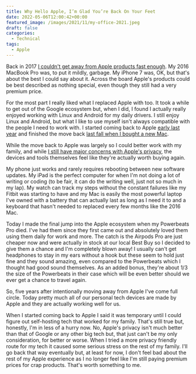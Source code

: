 ```yaml
---
title: Why Hello Apple, I’m Glad You’re Back On Your Feet
date: 2022-05-06T12:00:42+00:00
featured_image: /images/2021/11/my-office-2021.jpeg
draft: false
categories:
  - Technical
tags:
  - Apple
---
```


Back in 2017 [I couldn't get away from Apple products fast enough][1]. My 2016 MacBook Pro was, to put it mildly, garbage. My iPhone 7 was, OK, but that's about the best I could say about it. Across the board Apple's products could be best described as nothing special, even though they still had a very premium price.

For the most part I really liked what I replaced Apple with too. It took a while to get out of the Google ecosystem but, when I did, I found I actually really enjoyed working with Linux and Android for my daily drivers. I still enjoy Linux and Android, but what I like to use myself isn't always compatible with the people I need to work with. I started coming back to Apple [early last year][2] and finished the move back [last fall when I bought a new Mac][3].

While the move back to Apple was largely so I could better work with my family, and while [I still have major concerns with Apple's privacy][4], the devices and tools themselves feel like they're actually worth buying again.

My phone just works and rarely requires rebooting between new software updates. My iPad is the perfect computer for when I'm not doing a lot of writing or coding (to be fair, it can do the writing well, just not so much in my lap). My watch can track my steps without the constant failures like my Fitbit was starting to have and my Mac is easily the most powerful laptop I've owned with a battery that can actually last as long as I need it to and a keyboard that hasn't needed to replaced every few months like the 2016 Mac.

Today I made the final jump into the Apple ecosystem when my Powerbeats Pro died. I've had them since they first came out and absolutely loved them using them daily for work and more. The catch is the Airpods Pro are just cheaper now and were actually in stock at our local Best Buy so I decided to give them a chance and I'm completely blown away! I usually can't get headphones to stay in my ears without a hook but these seem to hold just fine and they sound amazing, even compared to the Powerbeats which I thought had good sound themselves. As an added bonus, they're about 1/3 the size of the Powerbeats in their case which will be even better should we ever get a chance to travel again.

So, five years after intentionally moving away from Apple I've come full circle. Today pretty much all of our personal tech devices are made by Apple and they are actually working well for us.

When I started coming back to Apple I said it was temporary until I could figure out self-hosting tech that worked for my family. That's still true but, honestly, I'm in less of a hurry now. No, Apple's privacy isn't much better than that of Google or any other big tech but, that just can't be my only consideration, for better or worse. When I tried a more privacy friendly route for my tech it caused some serious stress on the rest of my family. I'll go back that way eventually but, at least for now, I don't feel bad about the rest of my Apple experience as I no longer feel like I'm still paying premium prices for crap products. That's worth something to me.

 [1]: /2017/12/from-apple-to-google-and-more-my-adventure-in-escaping-the-apple-ecosystem/
 [2]: /2021/01/back-to-iphone/
 [3]: /2021/10/back-to-mac/
 [4]: /2021/08/apple-is-no-longer-a-safe-option/